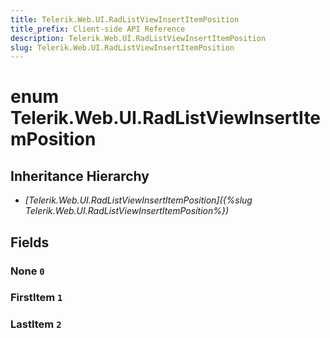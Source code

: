 ```yaml
---
title: Telerik.Web.UI.RadListViewInsertItemPosition
title_prefix: Client-side API Reference
description: Telerik.Web.UI.RadListViewInsertItemPosition
slug: Telerik.Web.UI.RadListViewInsertItemPosition
---
```


# enum Telerik.Web.UI.RadListViewInsertItemPosition

## Inheritance Hierarchy

* *[Telerik.Web.UI.RadListViewInsertItemPosition]({%slug Telerik.Web.UI.RadListViewInsertItemPosition%})*

## Fields

### None `0`

### FirstItem `1`

### LastItem `2`



